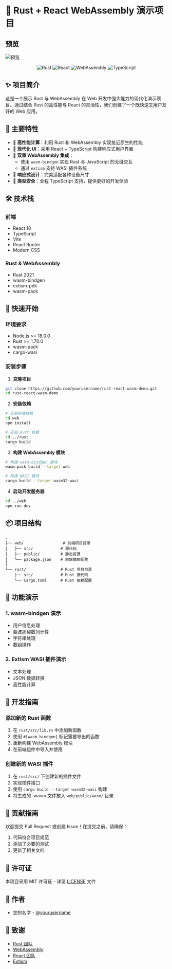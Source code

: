 # 🚀 Rust + React WebAssembly 演示项目

## 预览

![预览](https://github.com/juyufeng/cargo-rust/blob/master/web/public/wasm/product.png)

<div align="center">

![Rust](https://img.shields.io/badge/Rust-000000?style=for-the-badge&logo=rust&logoColor=white)
![React](https://img.shields.io/badge/React-20232A?style=for-the-badge&logo=react&logoColor=61DAFB)
![WebAssembly](https://img.shields.io/badge/WebAssembly-654FF0?style=for-the-badge&logo=webassembly&logoColor=white)
![TypeScript](https://img.shields.io/badge/TypeScript-007ACC?style=for-the-badge&logo=typescript&logoColor=white)

</div>

## ✨ 项目简介

这是一个展示 Rust 与 WebAssembly 在 Web 开发中强大能力的现代化演示项目。通过结合 Rust 的高性能与 React 的灵活性，我们创建了一个既快速又用户友好的 Web 应用。

## 🌟 主要特性

- 🚀 **高性能计算**：利用 Rust 和 WebAssembly 实现接近原生的性能
- 🎨 **现代化 UI**：采用 React + TypeScript 构建响应式用户界面
- 🔌 **双重 WebAssembly 集成**：
  - 使用 `wasm-bindgen` 实现 Rust 与 JavaScript 的无缝交互
  - 通过 `extism` 支持 WASI 插件系统
- 📱 **响应式设计**：完美适配各种设备尺寸
- 🎯 **类型安全**：全程 TypeScript 支持，提供更好的开发体验

## 🛠️ 技术栈

### 前端
- React 18
- TypeScript
- Vite
- React Router
- Modern CSS

### Rust & WebAssembly
- Rust 2021
- wasm-bindgen
- extism-pdk
- wasm-pack

## 🚀 快速开始

### 环境要求
- Node.js >= 18.0.0
- Rust >= 1.70.0
- wasm-pack
- cargo-wasi

### 安装步骤

1. **克隆项目**
```bash
git clone https://github.com/yourusername/rust-react-wasm-demo.git
cd rust-react-wasm-demo
```

2. **安装依赖**
```bash
# 安装前端依赖
cd web
npm install

# 安装 Rust 依赖
cd ../rust
cargo build
```

3. **构建 WebAssembly 模块**
```bash
# 构建 wasm-bindgen 模块
wasm-pack build --target web

# 构建 WASI 模块
cargo build --target wasm32-wasi
```

4. **启动开发服务器**
```bash
cd ../web
npm run dev
```

## 📦 项目结构

```
.
├── web/                 # 前端项目目录
│   ├── src/            # 源代码
│   ├── public/         # 静态资源
│   └── package.json    # 前端依赖配置
│
└── rust/               # Rust 项目目录
    ├── src/            # Rust 源代码
    └── Cargo.toml      # Rust 依赖配置
```

## 🎯 功能演示

### 1. wasm-bindgen 演示
- 用户信息处理
- 斐波那契数列计算
- 字符串处理
- 数组操作

### 2. Extism WASI 插件演示
- 文本处理
- JSON 数据转换
- 高性能计算

## 🔧 开发指南

### 添加新的 Rust 函数

1. 在 `rust/src/lib.rs` 中添加新函数
2. 使用 `#[wasm_bindgen]` 标记需要导出的函数
3. 重新构建 WebAssembly 模块
4. 在前端组件中导入并使用

### 创建新的 WASI 插件

1. 在 `rust/src/` 下创建新的插件文件
2. 实现插件接口
3. 使用 `cargo build --target wasm32-wasi` 构建
4. 将生成的 .wasm 文件放入 `web/public/wasm/` 目录

## 📝 贡献指南

欢迎提交 Pull Request 或创建 Issue！在提交之前，请确保：

1. 代码符合项目规范
2. 添加了必要的测试
3. 更新了相关文档

## 📄 许可证

本项目采用 MIT 许可证 - 详见 [LICENSE](LICENSE) 文件

## 👥 作者

- 您的名字 - [@yourusername](https://github.com/yourusername)

## 🙏 致谢

- [Rust 团队](https://www.rust-lang.org/)
- [WebAssembly](https://webassembly.org/)
- [React 团队](https://reactjs.org/)
- [Extism](https://extism.org/)